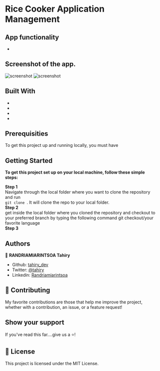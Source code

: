 # Rice Cooker Application Management

> 
> 

## App functionality

- 

## Screenshot of the app.

![screenshot]()
![screenshot]()

## Built With

- 
- 
- 
- 

## Prerequisities

To get this project up and running locally, you must have 

## Getting Started

**To get this project set up on your local machine, follow these simple steps:**

**Step 1**<br>
Navigate through the local folder where you want to clone the repository and run<br>
`git clone `. It will clone the repo to your local folder.<br>
**Step 2**<br>
get inside the local folder where you cloned the repository and checkout to your preferred branch by typing the following command git checkout/your favorite language<br>
**Step 3**<br>


## Authors

👤 **RANDRIAMIARINTSOA Tahiry**

- Github: [tahiry_dev](https://github.com/tahiry-dev)
- Twitter: [@tahiry](https://twitter.com/Tahiry94825074)
- Linkedin: [Randriamiarintsoa](https://www.linkedin.com/in/tahiry-randriamiarintsoa/)

## 🤝 Contributing

My favorite contributions are those that help me improve the project, whether with a contribution, an issue, or a feature request!

## Show your support

If you've read this far....give us a ⭐️!

## 📝 License

This project is licensed under the MIT License.


